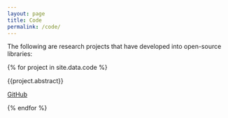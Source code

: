 ```yaml
---
layout: page
title: Code
permalink: /code/
---
```


The following are research projects that have developed into open-source libraries:

<div class ="row"></div>

{% for project in site.data.code %}

<div class="row">
<p>{{project.abstract}}</p>
<a href="{{project.link}}">GitHub</a>
</div>


{% endfor %}
